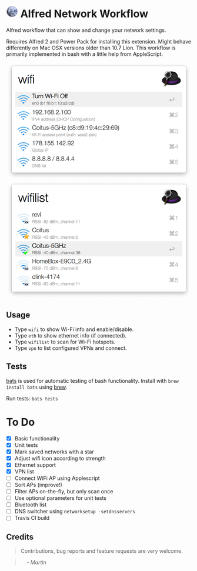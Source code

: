 # <img src="icon.png" alt="network" width="32"> Alfred Network Workflow

Alfred workflow that can show and change your network settings.

Requires Alfred 2 and Power Pack for installing this extension. Might behave differently on Mac OSX versions older than 10.7 Lion. This workflow is primarily implemented in bash with a little help from AppleScript.

<p align="center">
<img src="screenshots/wifi-preview.png" alt="alfred-wifi-workflow-wifi" width="600">
<img src="screenshots/wifilist-preview.png" alt="alfred-wifi-workflow-wifilist" width="600">
</p>

## Usage

* Type `wifi` to show Wi-Fi info and enable/disable.
* Type `eth` to show ethernet info (if connected).
* Type `wifilist` to scan for Wi-Fi hotspots.
* Type `vpn` to list configured VPNs and connect.

## Tests

[bats](https://github.com/sstephenson/bats) is used for automatic testing of bash functionality. Install with `brew install bats` using [brew](http://brew.sh/).

Run tests: `bats tests`

# To Do

- [x] Basic functionality
- [x] Unit tests
- [x] Mark saved networks with a star
- [x] Adjust wifi icon according to strength
- [x] Ethernet support
- [x] VPN list
- [ ] Connect WiFi AP using Applescript
- [ ] Sort APs (improve!)
- [ ] Filter APs on-the-fly, but only scan once
- [ ] Use optional parameters for unit tests
- [ ] Bluetooth list
- [ ] DNS switcher using `networksetup -setdnsservers`
- [ ] Travis CI build

## Credits

> Contributions, bug reports and feature requests are very welcome.

> &nbsp; &nbsp; _- Martin_

